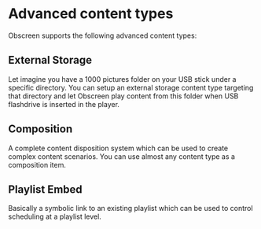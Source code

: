 # Advanced content types

Obscreen supports the following advanced content types:

## External Storage

Let imagine you have a 1000 pictures folder on your USB stick under a specific directory.
You can setup an external storage content type targeting that directory and let Obscreen play content from this folder
when USB flashdrive is inserted in the player.

## Composition

A complete content disposition system which can be used to create complex content scenarios.
You can use almost any content type as a composition item.

## Playlist Embed

Basically a symbolic link to an existing playlist which can be used to control scheduling at a playlist level.
